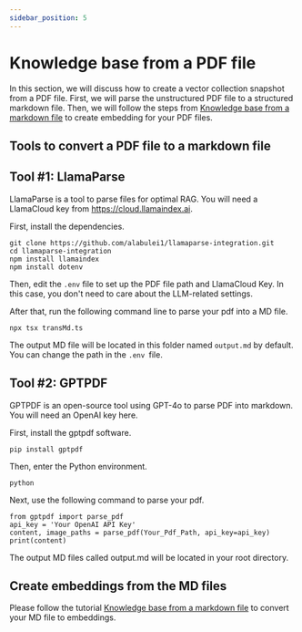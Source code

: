 ```yaml
---
sidebar_position: 5
---
```


# Knowledge base from a PDF file

In this section, we will discuss how to create a vector collection snapshot from a PDF file. First, we will parse the unstructured PDF file to a structured markdown file. Then, we will follow the steps from [Knowledge base from a markdown file](https://docs.gaianet.ai/creator-guide/knowledge/markdown) to create embedding for your PDF files.

## Tools to convert a PDF file to a markdown file

## Tool #1: LlamaParse

LlamaParse is a tool to parse files for optimal RAG. You will need a LlamaCloud key from https://cloud.llamaindex.ai.

First, install the dependencies.

```
git clone https://github.com/alabulei1/llamaparse-integration.git
cd llamaparse-integration
npm install llamaindex
npm install dotenv
```

Then, edit the `.env` file to set up the PDF file path and LlamaCloud Key. In this case, you don't need to care about the LLM-related settings.

After that, run the following command line to parse your pdf into a MD file.

```
npx tsx transMd.ts
```

The output MD file will be located in this folder named `output.md` by default. You can change the path in the `.env `file.


## Tool #2: GPTPDF

GPTPDF is an open-source tool using GPT-4o to parse PDF into markdown. You will need an OpenAI key here.

First, install the gptpdf software.

```
pip install gptpdf
```

Then, enter the Python environment.

```
python
```

Next, use the following command to parse your pdf.

```
from gptpdf import parse_pdf
api_key = 'Your OpenAI API Key'
content, image_paths = parse_pdf(Your_Pdf_Path, api_key=api_key)
print(content)
```

The output MD files called output.md will be located in your root directory.

## Create embeddings from the MD files

Please follow the tutorial [Knowledge base from a markdown file](https://llamaedge.com/docs/user-guide/server-side-rag/markdown) to convert your MD file to embeddings.
